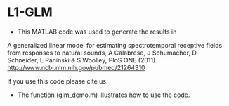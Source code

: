 L1-GLM
============


* This MATLAB code was used to generate the results in 

A generalized linear model for estimating spectrotemporal receptive fields from responses to natural sounds, A Calabrese, J Schumacher, D Schneider, L Paninski & S Woolley, PloS ONE (2011). http://www.ncbi.nlm.nih.gov/pubmed/21264310

If you use this code please cite us.

* The function (glm_demo.m) illustrates how to use the code.